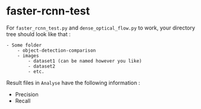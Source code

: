 # faster-rcnn-test

For `faster_rcnn_test.py` and `dense_optical_flow.py` to work, your directory tree should look like that :

	- Some folder
		- object-detection-comparison
		- images
			- dataset1 (can be named however you like)
			- dataset2
			- etc.

Result files in `Analyse` have the following information :

- Precision
- Recall
	
